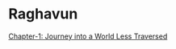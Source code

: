 # Raghavun

<a href="https://ranjanithiagu.github.io/chapter_1.html">Chapter-1: Journey into a World Less Traversed</a>



